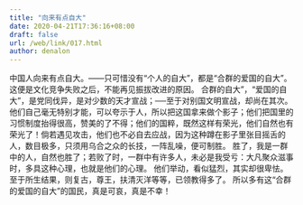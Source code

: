 ```yaml
---
title: "向来有点自大"
date: 2020-04-21T17:36:16+08:00
draft: false
url: /web/link/017.html
author: denalon
---
```



中国人向来有点自大。——只可惜没有“个人的自大”，都是“合群的爱国的自大”。这便是文化竞争失败之后，不能再见振拔改进的原因。
合群的自大”，“爱国的自大”，是党同伐异，是对少数的天才宣战；──至于对别国文明宣战，却尚在其次。他们自己毫无特别才能，可以夸示于人，所以把这国拿来做个影子；他们把国里的习惯制度抬得很高，赞美的了不得；他们的国粹，既然这样有荣光，他们自然也有荣光了！倘若遇见攻击，他们也不必自去应战，因为这种蹲在影子里张目摇舌的人，数目极多，只须用乌合之众的长技，一阵乱噪，便可制胜。
胜了，我是一群中的人，自然也胜了；若败了时，一群中有许多人，未必是我受亏：大凡聚众滋事时，多具这种心理，也就是他们的心理。
他们举动，看似猛烈，其实却很卑怯。至于所生结果，则复古，尊王，扶清灭洋等等，已领教得多了。
所以多有这“合群的爱国的自大”的国民，真是可哀，真是不幸！
